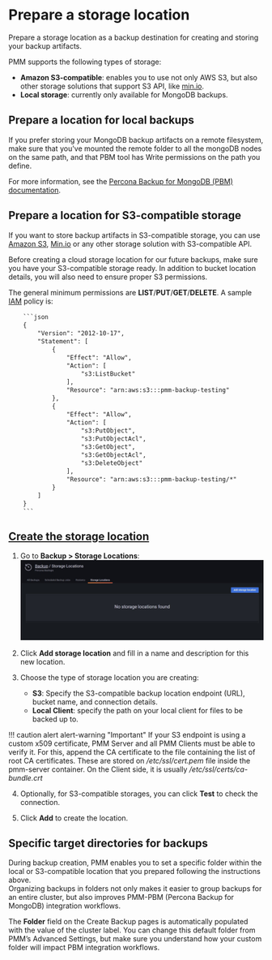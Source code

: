 # Prepare a storage location

Prepare a storage location as a backup destination for creating and storing your backup artifacts.

PMM supports the following types of storage:

- **Amazon S3-compatible**: enables you to use not only AWS S3, but also other storage solutions that support S3 API, like [min.io](https://min.io/).
- **Local storage**: currently only available for MongoDB backups.

## Prepare a location for local backups
If you prefer storing your MongoDB backup artifacts on a remote filesystem, make sure that you've mounted the remote folder to all the mongoDB nodes on the same path, and that PBM tool has Write permissions on the path you define.

For more information, see the [Percona Backup for MongoDB (PBM) documentation](https://docs.percona.com/percona-backup-mongodb/details/storage-configuration.html#remote-filesystem-server-storage).

## Prepare a location for S3-compatible storage
If you want to store backup artifacts in S3-compatible storage, you can use [Amazon S3](https://aws.amazon.com/s3/), [Min.io](https://min.io/) or any other storage solution with S3-compatible API.

Before creating a cloud storage location for our future backups, make sure you have your S3-compatible storage ready. In addition to bucket location details, you will also need to ensure proper S3 permissions.

The general minimum permissions are **LIST**/**PUT**/**GET**/**DELETE**.
A sample [IAM](https://aws.amazon.com/iam/) policy is:

        ```json
        {
            "Version": "2012-10-17",
            "Statement": [
                {
                    "Effect": "Allow",
                    "Action": [
                        "s3:ListBucket"
                    ],
                    "Resource": "arn:aws:s3:::pmm-backup-testing"
                },
                {
                    "Effect": "Allow",
                    "Action": [
                        "s3:PutObject",
                        "s3:PutObjectAcl",
                        "s3:GetObject",
                        "s3:GetObjectAcl",
                        "s3:DeleteObject"
                    ],
                    "Resource": "arn:aws:s3:::pmm-backup-testing/*"
                }
            ]
        }
        ```
   
## [Create the storage location](#create-a-storage-location)

1. Go to **Backup > Storage Locations**:
    ![!](../../_images/PMM_Backup_Management.jpg)

2. Click **Add storage location** and fill in a name and description for this new location.
3. Choose the type of storage location you are creating:
     - **S3**: Specify the S3-compatible backup location endpoint (URL), bucket name, and connection details.
     - **Local Client**: specify the path on your local client for files to be backed up to.

!!! caution alert alert-warning "Important"
    If your S3 endpoint is using a custom x509 certificate, PMM Server and all PMM Clients must be able to verify it. For this, append the CA certificate to the file containing the list of root CA certificates. These are stored on _/etc/ssl/cert.pem_ file inside the pmm-server container. On the Client side, it is usually _/etc/ssl/certs/ca-bundle.crt_

4. Optionally, for S3-compatible storages, you can click **Test** to check the connection.
   
5. Click **Add** to create the location.

## Specific target directories for backups

During backup creation, PMM enables you to set a specific folder within the local or S3-compatible location that you prepared following the instructions above.  
Organizing backups in folders not only makes it easier to group backups for an entire cluster, but also improves PMM-PBM (Percona Backup for MongoDB) integration workflows. 

The **Folder** field on the Create Backup pages is automatically populated with the value of the cluster label. You can change this default folder from PMM’s Advanced Settings, but make sure you understand how your custom folder will impact PBM integration workflows.
